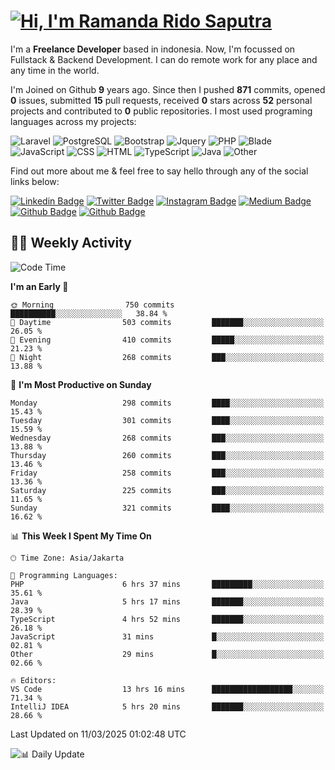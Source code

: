 # [![Hi, I'm Ramanda Rido Saputra](https://readme-typing-svg.herokuapp.com?size=24&vCenter=true&lines=%F0%9F%91%8B+Hi%2C+I'm+Ramanda+Rido+Saputra+;%F0%9F%92%BB+Fullstack+Web+Developer+)](https://git.io/typing-svg)

I'm a **Freelance Developer** based in indonesia. Now, I'm focussed on Fullstack & Backend Development. I can do remote work for any place and any time in the world.

I'm Joined on Github **9** years ago. Since then I pushed **871** commits, opened **0** issues, submitted **15** pull requests, received **0** stars across **52** personal projects and contributed to **0** public repositories.
I most used programing languages across my projects:

![Laravel](https://img.shields.io/badge/Laravel-FF2D20?flat&logo=laravel&logoColor=white)
![PostgreSQL](https://img.shields.io/badge/PostgreSQL-316192?flat&logo=postgresql&logoColor=white)
![Bootstrap](https://img.shields.io/badge/Bootstrap-563D7C?flat&logo=bootstrap&logoColor=white)
![Jquery](https://img.shields.io/badge/jQuery-0769AD?flat&logo=jquery&logoColor=white)
![PHP](https://img.shields.io/badge/-PHP-%234F5D95?style=flat&logo=PHP&logoColor=white)
![Blade](https://img.shields.io/badge/-Blade-%23f7523f?style=flat&logo=Blade&logoColor=white)
![JavaScript](https://img.shields.io/badge/-JavaScript-%23f1e05a?style=flat&logo=JavaScript&logoColor=white)
![CSS](https://img.shields.io/badge/-CSS-%23663399?style=flat&logo=CSS&logoColor=white)
![HTML](https://img.shields.io/badge/-HTML-%23e34c26?style=flat&logo=HTML&logoColor=white)
![TypeScript](https://img.shields.io/badge/-TypeScript-%233178c6?style=flat&logo=TypeScript&logoColor=white)
![Java](https://img.shields.io/badge/-Java-%23b07219?style=flat&logo=Java&logoColor=white)
![Other](https://img.shields.io/badge/-Other-%23ededed?style=flat&logo=Other&logoColor=white)

Find out more about me & feel free to say hello through any of the social links below:

[![Linkedin Badge](https://img.shields.io/badge/-ramandaaridogh-blue?style=flat&logo=Linkedin&logoColor=white&link=https://www.linkedin.com/in/ramanda-rido-saputra/)](https://www.linkedin.com/in/ramanda-rido-saputra/)
[![Twitter Badge](https://img.shields.io/badge/-ramandaaridogh-%231DA1F2.svg?style=flat&logo=twitter&logoColor=white&link=https://www.twitter.com/ramandaaridogh)](https://www.twitter.com/ramandaaridogh/)
[![Instagram Badge](https://img.shields.io/badge/-ramandaaridogh-purple?style=flat&logo=instagram&logoColor=white&link=https://instagram.com/ramandaaridogh_/)](https://instagram.com/ramandaaridogh_)
[![Medium Badge](https://img.shields.io/badge/-@ramandaaridogh-%2312100E.svg?style=flat&logo=Medium&logoColor=white&link=https://medium.com/@ramandaaridogh/)](https://medium.com/@ramandaaridogh)
[![Github Badge](https://img.shields.io/badge/-@ramandaaridogh-100000.svg?style=flat&logo=github&logoColor=white&link=https://github.com/ramandaaridogh)](https://github.com/ramandaaridogh)
[![Github Badge](https://img.shields.io/badge/-@mxcode-100000.svg?style=flat&logo=github&logoColor=white&link=https://github.com/ramanda-mxcode)](https://github.com/ramanda-mxcode)

## 👨‍💻 Weekly Activity
<!--START_SECTION:waka-->
![Code Time](http://img.shields.io/badge/Code%20Time-1%2C063%20hrs%206%20mins-blue)

**I'm an Early 🐤** 

```text
🌞 Morning                750 commits         ██████████░░░░░░░░░░░░░░░   38.84 % 
🌆 Daytime                503 commits         ███████░░░░░░░░░░░░░░░░░░   26.05 % 
🌃 Evening                410 commits         █████░░░░░░░░░░░░░░░░░░░░   21.23 % 
🌙 Night                  268 commits         ███░░░░░░░░░░░░░░░░░░░░░░   13.88 % 
```
📅 **I'm Most Productive on Sunday** 

```text
Monday                   298 commits         ████░░░░░░░░░░░░░░░░░░░░░   15.43 % 
Tuesday                  301 commits         ████░░░░░░░░░░░░░░░░░░░░░   15.59 % 
Wednesday                268 commits         ███░░░░░░░░░░░░░░░░░░░░░░   13.88 % 
Thursday                 260 commits         ███░░░░░░░░░░░░░░░░░░░░░░   13.46 % 
Friday                   258 commits         ███░░░░░░░░░░░░░░░░░░░░░░   13.36 % 
Saturday                 225 commits         ███░░░░░░░░░░░░░░░░░░░░░░   11.65 % 
Sunday                   321 commits         ████░░░░░░░░░░░░░░░░░░░░░   16.62 % 
```


📊 **This Week I Spent My Time On** 

```text
🕑︎ Time Zone: Asia/Jakarta

💬 Programming Languages: 
PHP                      6 hrs 37 mins       █████████░░░░░░░░░░░░░░░░   35.61 % 
Java                     5 hrs 17 mins       ███████░░░░░░░░░░░░░░░░░░   28.39 % 
TypeScript               4 hrs 52 mins       ███████░░░░░░░░░░░░░░░░░░   26.18 % 
JavaScript               31 mins             █░░░░░░░░░░░░░░░░░░░░░░░░   02.81 % 
Other                    29 mins             █░░░░░░░░░░░░░░░░░░░░░░░░   02.66 % 

🔥 Editors: 
VS Code                  13 hrs 16 mins      ██████████████████░░░░░░░   71.34 % 
IntelliJ IDEA            5 hrs 20 mins       ███████░░░░░░░░░░░░░░░░░░   28.66 % 
```


 Last Updated on 11/03/2025 01:02:48 UTC
<!--END_SECTION:waka-->

![📊 Daily Update](https://github.com/ramandaaridogh/ramandaaridogh/actions/workflows/update-activity.yml/badge.svg)
